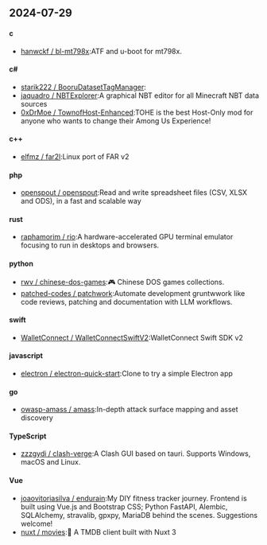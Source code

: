 ## 2024-07-29
#### c
* [hanwckf / bl-mt798x](https://github.com/hanwckf/bl-mt798x):ATF and u-boot for mt798x.
#### c#
* [starik222 / BooruDatasetTagManager](https://github.com/starik222/BooruDatasetTagManager):
* [jaquadro / NBTExplorer](https://github.com/jaquadro/NBTExplorer):A graphical NBT editor for all Minecraft NBT data sources
* [0xDrMoe / TownofHost-Enhanced](https://github.com/0xDrMoe/TownofHost-Enhanced):TOHE is the best Host-Only mod for anyone who wants to change their Among Us Experience!
#### c++
* [elfmz / far2l](https://github.com/elfmz/far2l):Linux port of FAR v2
#### php
* [openspout / openspout](https://github.com/openspout/openspout):Read and write spreadsheet files (CSV, XLSX and ODS), in a fast and scalable way
#### rust
* [raphamorim / rio](https://github.com/raphamorim/rio):A hardware-accelerated GPU terminal emulator focusing to run in desktops and browsers.
#### python
* [rwv / chinese-dos-games](https://github.com/rwv/chinese-dos-games):🎮 Chinese DOS games collections.
* [patched-codes / patchwork](https://github.com/patched-codes/patchwork):Automate development gruntwwork like code reviews, patching and documentation with LLM workflows.
#### swift
* [WalletConnect / WalletConnectSwiftV2](https://github.com/WalletConnect/WalletConnectSwiftV2):WalletConnect Swift SDK v2
#### javascript
* [electron / electron-quick-start](https://github.com/electron/electron-quick-start):Clone to try a simple Electron app
#### go
* [owasp-amass / amass](https://github.com/owasp-amass/amass):In-depth attack surface mapping and asset discovery
#### TypeScript
* [zzzgydi / clash-verge](https://github.com/zzzgydi/clash-verge):A Clash GUI based on tauri. Supports Windows, macOS and Linux.
#### Vue
* [joaovitoriasilva / endurain](https://github.com/joaovitoriasilva/endurain):My DIY fitness tracker journey. Frontend is built using Vue.js and Bootstrap CSS; Python FastAPI, Alembic, SQLAlchemy, stravalib, gpxpy, MariaDB behind the scenes. Suggestions welcome!
* [nuxt / movies](https://github.com/nuxt/movies):🍿 A TMDB client built with Nuxt 3
